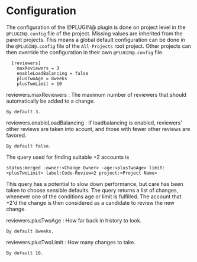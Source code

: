 Configuration
=============

The configuration of the @PLUGIN@ plugin is done on project level in
the `@PLUGIN@.config` file of the project. Missing values are inherited
from the parent projects. This means a global default configuration can
be done in the `@PLUGIN@.config` file of the `All-Projects` root project.
Other projects can then override the configuration in their own
`@PLUGIN@.config` file.

```
  [reviewers]
    maxReviewers = 3
    enableLoadBalancing = false
    plusTwoAge = 8weeks
    plusTwoLimit = 10
```

reviewers.maxReviewers
:	The maximum number of reviewers that should automatically be added to a change.

	By default 3.

reviewers.enableLoadBalancing
:	If loadbalancing is enabled, reviewers' other reviews are taken into acount, and those with
fewer other reviews are favored.

	By default false.

The query used for finding suitable +2 accounts is

    status:merged -owner:<Change Owner> -age:<plusTwoAge> limit:<plusTwoLimit> label:Code-Review=2 project:<Project Name>
This query has a potential to slow down performance, but care has been taken to choose sensible defaults.
The query returns a list of changes, whenever one of the conditions age or limit is fulfilled. The
account that +2'd the change is then considered as a candidate to review the new change.

reviewers.plusTwoAge
:   How far back in history to look.

    By default 8weeks.

reviewers.plusTwoLimit
:   How many changes to take.

    By default 10.
